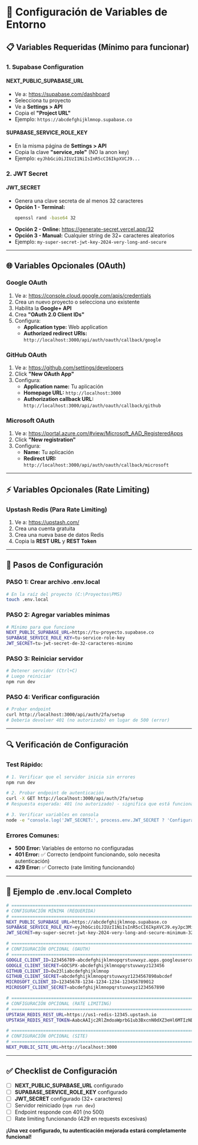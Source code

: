 # 🔧 Configuración de Variables de Entorno

## 📋 **Variables Requeridas (Mínimo para funcionar)**

### **1. Supabase Configuration**

#### **NEXT_PUBLIC_SUPABASE_URL**
- Ve a: https://supabase.com/dashboard
- Selecciona tu proyecto
- Ve a **Settings > API**
- Copia el **"Project URL"**
- Ejemplo: `https://abcdefghijklmnop.supabase.co`

#### **SUPABASE_SERVICE_ROLE_KEY**
- En la misma página de **Settings > API**
- Copia la clave **"service_role"** (NO la anon key)
- Ejemplo: `eyJhbGciOiJIUzI1NiIsInR5cCI6IkpXVCJ9...`

### **2. JWT Secret**

#### **JWT_SECRET**
- Genera una clave secreta de al menos 32 caracteres
- **Opción 1 - Terminal:**
  ```bash
  openssl rand -base64 32
  ```
- **Opción 2 - Online:** https://generate-secret.vercel.app/32
- **Opción 3 - Manual:** Cualquier string de 32+ caracteres aleatorios
- Ejemplo: `my-super-secret-jwt-key-2024-very-long-and-secure`

---

## 🌐 **Variables Opcionales (OAuth)**

### **Google OAuth**
1. Ve a: https://console.cloud.google.com/apis/credentials
2. Crea un nuevo proyecto o selecciona uno existente
3. Habilita la **Google+ API**
4. Crea **"OAuth 2.0 Client IDs"**
5. Configura:
   - **Application type:** Web application
   - **Authorized redirect URIs:** `http://localhost:3000/api/auth/oauth/callback/google`

### **GitHub OAuth**
1. Ve a: https://github.com/settings/developers
2. Click **"New OAuth App"**
3. Configura:
   - **Application name:** Tu aplicación
   - **Homepage URL:** `http://localhost:3000`
   - **Authorization callback URL:** `http://localhost:3000/api/auth/oauth/callback/github`

### **Microsoft OAuth**
1. Ve a: https://portal.azure.com/#view/Microsoft_AAD_RegisteredApps
2. Click **"New registration"**
3. Configura:
   - **Name:** Tu aplicación
   - **Redirect URI:** `http://localhost:3000/api/auth/oauth/callback/microsoft`

---

## ⚡ **Variables Opcionales (Rate Limiting)**

### **Upstash Redis (Para Rate Limiting)**
1. Ve a: https://upstash.com/
2. Crea una cuenta gratuita
3. Crea una nueva base de datos Redis
4. Copia la **REST URL** y **REST Token**

---

## 🚀 **Pasos de Configuración**

### **PASO 1: Crear archivo .env.local**
```bash
# En la raíz del proyecto (C:\Proyectos\PMS)
touch .env.local
```

### **PASO 2: Agregar variables mínimas**
```bash
# Mínimo para que funcione
NEXT_PUBLIC_SUPABASE_URL=https://tu-proyecto.supabase.co
SUPABASE_SERVICE_ROLE_KEY=tu-service-role-key
JWT_SECRET=tu-jwt-secret-de-32-caracteres-minimo
```

### **PASO 3: Reiniciar servidor**
```bash
# Detener servidor (Ctrl+C)
# Luego reiniciar
npm run dev
```

### **PASO 4: Verificar configuración**
```bash
# Probar endpoint
curl http://localhost:3000/api/auth/2fa/setup
# Debería devolver 401 (no autorizado) en lugar de 500 (error)
```

---

## 🔍 **Verificación de Configuración**

### **Test Rápido:**
```bash
# 1. Verificar que el servidor inicia sin errores
npm run dev

# 2. Probar endpoint de autenticación
curl -X GET http://localhost:3000/api/auth/2fa/setup
# Respuesta esperada: 401 (no autorizado) - significa que está funcionando

# 3. Verificar variables en consola
node -e "console.log('JWT_SECRET:', process.env.JWT_SECRET ? 'Configurado' : 'Faltante')"
```

### **Errores Comunes:**
- **500 Error:** Variables de entorno no configuradas
- **401 Error:** ✅ Correcto (endpoint funcionando, solo necesita autenticación)
- **429 Error:** ✅ Correcto (rate limiting funcionando)

---

## 📝 **Ejemplo de .env.local Completo**

```bash
# ============================================================================
# CONFIGURACIÓN MÍNIMA (REQUERIDA)
# ============================================================================
NEXT_PUBLIC_SUPABASE_URL=https://abcdefghijklmnop.supabase.co
SUPABASE_SERVICE_ROLE_KEY=eyJhbGciOiJIUzI1NiIsInR5cCI6IkpXVCJ9.eyJpc3MiOiJzdXBhYmFzZSIsInJlZiI6ImFiY2RlZmdoaWprbG1ub3AiLCJyb2xlIjoic2VydmljZV9yb2xlIiwiaWF0IjoxNjM5NTY3ODkwLCJleHAiOjE5NTUxNDM4OTB9.abcdefghijklmnopqrstuvwxyz123456789
JWT_SECRET=my-super-secret-jwt-key-2024-very-long-and-secure-minimum-32-chars

# ============================================================================
# CONFIGURACIÓN OPCIONAL (OAUTH)
# ============================================================================
GOOGLE_CLIENT_ID=123456789-abcdefghijklmnopqrstuvwxyz.apps.googleusercontent.com
GOOGLE_CLIENT_SECRET=GOCSPX-abcdefghijklmnopqrstuvwxyz123456
GITHUB_CLIENT_ID=Ov23liabcdefghijklmnop
GITHUB_CLIENT_SECRET=abcdefghijklmnopqrstuvwxyz1234567890abcdef
MICROSOFT_CLIENT_ID=12345678-1234-1234-1234-123456789012
MICROSOFT_CLIENT_SECRET=abcdefghijklmnopqrstuvwxyz1234567890

# ============================================================================
# CONFIGURACIÓN OPCIONAL (RATE LIMITING)
# ============================================================================
UPSTASH_REDIS_REST_URL=https://us1-redis-12345.upstash.io
UPSTASH_REDIS_REST_TOKEN=AabcAAIjc2RlZmdoaWprbG1ub3BxcnN0dXZ3eHl6MTIzNDU2Nzg5MGFiY2RlZmdoaWprbG1ub3BxcnN0dXZ3eHl6MTIzNDU2Nzg5MA

# ============================================================================
# CONFIGURACIÓN OPCIONAL (SITE)
# ============================================================================
NEXT_PUBLIC_SITE_URL=http://localhost:3000
```

---

## ✅ **Checklist de Configuración**

- [ ] **NEXT_PUBLIC_SUPABASE_URL** configurado
- [ ] **SUPABASE_SERVICE_ROLE_KEY** configurado  
- [ ] **JWT_SECRET** configurado (32+ caracteres)
- [ ] Servidor reiniciado (`npm run dev`)
- [ ] Endpoint responde con 401 (no 500)
- [ ] Rate limiting funcionando (429 en requests excesivas)

**¡Una vez configurado, tu autenticación mejorada estará completamente funcional!**
